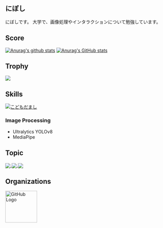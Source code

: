 ## にぼし
にぼしです。
大学で、画像処理やインタラクションについて勉強しています。

## Score

[![Anurag's github stats](https://github-readme-stats.vercel.app/api?username=nibosi0501&show=reviews&rank_icon=github&show_icons=true&ring_color=6666f3&&theme=transparent)](https://github.com/anuraghazra/github-readme-stats)
[![Anurag's GitHub stats](https://github-readme-stats.vercel.app/api/top-langs/?username=nibosi0501&layout=donut&langs_count=6&theme=transparent)](https://github.com/anuraghazra/github-readme-stats)

## Trophy
<div>
  <a href="https://github.com/ryo-ma/github-profile-trophy">
    <img src="https://github-profile-trophy.vercel.app/?username=nibosi0501">
  </a>
</div>

## Skills
[![こどもだまし](https://skillicons.dev/icons?i=unity,python,java,c,cpp,cs,html,css,javascript,opencv,github)](https://skillicons.dev)

### Image Processing
- Ultralytics YOLOv8
- MediaPipe


## Topic
<a href="https://github.com/CC-Circle/Janaihou">
  <img align="center" src="https://github-readme-stats.vercel.app/api/pin/?username=CC-Circle&repo=Janaihou&theme=buefy" />
</a>
<a href="https://github.com/CC-Circle/Yoga_Earth">
  <img align="center" src="https://github-readme-stats.vercel.app/api/pin/?username=CC-Circle&repo=Yoga_Earth&theme=buefy" />
</a>
<a href="https://github.com/CC-Circle/Yoga-Fighter">
  <img align="center" src="https://github-readme-stats.vercel.app/api/pin/?username=CC-Circle&repo=Yoga-Fighter&theme=buefy" />
</a>

## Organizations
<a href="https://github.com/CC-Circle">
  <img align="center" src="https://avatars.githubusercontent.com/u/159421768?s=400&u=da4c776e7b4ff660b05109005fbdffcfb6735806&v=4" alt="GitHub Logo" width="100" />
</a>
